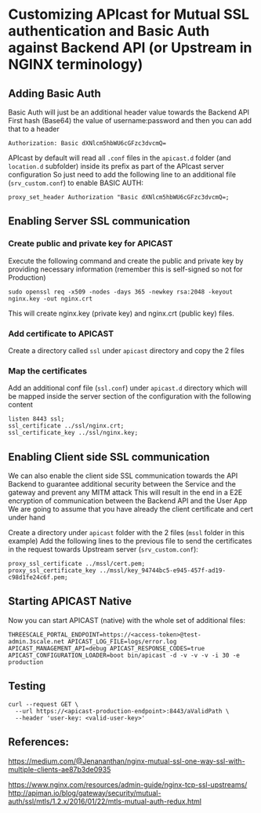 # Customizing APIcast for Mutual SSL authentication and Basic Auth against Backend API (or Upstream in NGINX terminology)

## Adding Basic Auth
Basic Auth will just be an additional header value towards the Backend API
First hash (Base64) the value of username:password and then you can add that to a header
```
Authorization: Basic dXNlcm5hbWU6cGFzc3dvcmQ=
```

APIcast by default will read all `.conf` files in the `apicast.d` folder (and `location.d` subfolder) inside its prefix as part of the APIcast server configuration
So just need to add the following line to an additional file (`srv_custom.conf`) to enable BASIC AUTH:
```
proxy_set_header Authorization "Basic dXNlcm5hbWU6cGFzc3dvcmQ=;
```

## Enabling Server SSL communication
### Create public and private key for APICAST
Execute the following command and create the public and private key by providing necessary information (remember this is self-signed so not for Production)
```
sudo openssl req -x509 -nodes -days 365 -newkey rsa:2048 -keyout nginx.key -out nginx.crt
```
This will create nginx.key (private key) and nginx.crt (public key) files.

### Add certificate to APICAST
Create a directory called `ssl` under `apicast` directory and copy the 2 files

### Map the certificates
Add an additional conf file (`ssl.conf`) under `apicast.d` directory which will be mapped inside the server section of the configuration
with the following content
```
listen 8443 ssl;
ssl_certificate ../ssl/nginx.crt;
ssl_certificate_key ../ssl/nginx.key;
```

## Enabling Client side SSL communication
We can also enable the client side SSL communication towards the API Backend to guarantee additional security between the Service and the gateway and prevent any MITM attack
This will result in the end in a E2E encryption of communication between the Backend API and the User App
We are going to assume that you have already the client certificate and cert under hand

Create a directory under `apicast` folder with the 2 files (`mssl` folder in this example)
Add the following lines to the previous file to send the certificates in the request towards Upstream server (`srv_custom.conf`):
```
proxy_ssl_certificate ../mssl/cert.pem;
proxy_ssl_certificate_key ../mssl/key_94744bc5-e945-457f-ad19-c98d1fe24c6f.pem;
```

## Starting APICAST Native
Now you can start APICAST (native) with the whole set of additional files:
```
THREESCALE_PORTAL_ENDPOINT=https://<access-token>@test-admin.3scale.net APICAST_LOG_FILE=logs/error.log APICAST_MANAGEMENT_API=debug APICAST_RESPONSE_CODES=true APICAST_CONFIGURATION_LOADER=boot bin/apicast -d -v -v -v -i 30 -e production
```

## Testing
```
curl --request GET \
  --url https://<apicast-production-endpoint>:8443/aValidPath \
  --header 'user-key: <valid-user-key>'
```

## References:
https://medium.com/@Jenananthan/nginx-mutual-ssl-one-way-ssl-with-multiple-clients-ae87b3de0935

https://www.nginx.com/resources/admin-guide/nginx-tcp-ssl-upstreams/
http://apiman.io/blog/gateway/security/mutual-auth/ssl/mtls/1.2.x/2016/01/22/mtls-mutual-auth-redux.html
